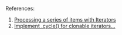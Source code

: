 References:
1. [Processing a series of items with Iterators](https://doc.rust-lang.org/book/ch13-02-iterators.html)
2. [Implement .cycle() for clonable iterators...](https://github.com/rust-lang/rust/pull/7882/files#diff-ce03d07b31f86487d96f5e4db6774c3eb9c630389fb695799accb89ebc282b6bR763)
